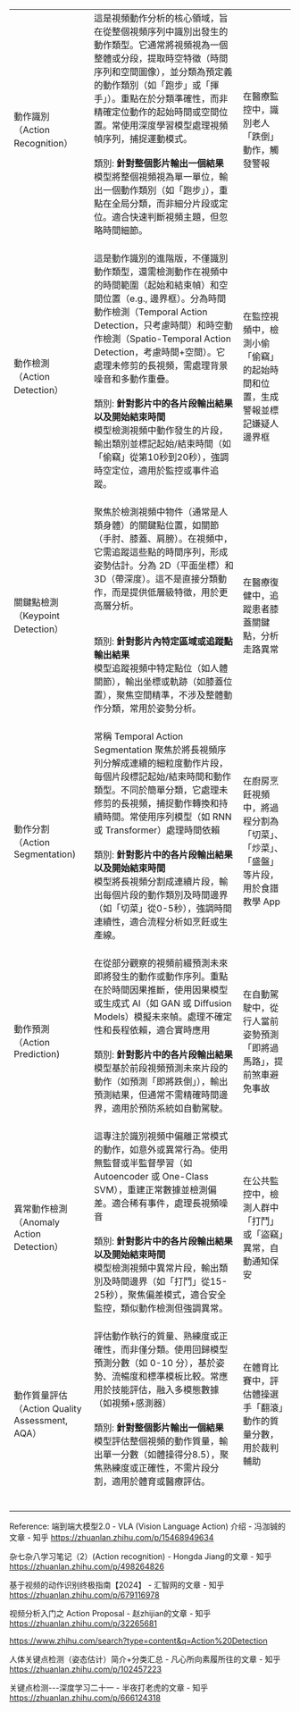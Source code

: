 

|                                        |                                                                                                                                                                                                                                                                                                   |                                             |
| -------------------------------------- | ------------------------------------------------------------------------------------------------------------------------------------------------------------------------------------------------------------------------------------------------------------------------------------------------- | ------------------------------------------- |
| 動作識別<br>（Action Recognition）           | 這是視頻動作分析的核心領域，旨在從整個視頻序列中識別出發生的動作類型。它通常將視頻視為一個整體或分段，提取時空特徵（時間序列和空間圖像），並分類為預定義的動作類別（如「跑步」或「揮手」）。重點在於分類準確性，而非精確定位動作的起始時間或空間位置。常使用深度學習模型處理視頻幀序列，捕捉運動模式。<br><br>類別: **針對整個影片輸出一個結果**<br>模型將整個視頻視為單一單位，輸出一個動作類別（如「跑步」），重點在全局分類，而非細分片段或定位。適合快速判斷視頻主題，但忽略時間細節。<br><br>                                    | 在醫療監控中，識別老人「跌倒」動作，觸發警報                      |
| 動作檢測<br>（Action Detection）             | 這是動作識別的進階版，不僅識別動作類型，還需檢測動作在視頻中的時間範圍（起始和結束幀）和空間位置（e.g., 邊界框）。分為時間動作檢測（Temporal Action Detection，只考慮時間）和時空動作檢測（Spatio-Temporal Action Detection，考慮時間+空間）。它處理未修剪的長視頻，需處理背景噪音和多動作重疊。<br><br>類別: **針對影片中的各片段輸出結果以及開始結束時間**<br>模型檢測視頻中動作發生的片段，輸出類別並標記起始/結束時間（如「偷竊」從第10秒到20秒），強調時空定位，適用於監控或事件追蹤。<br><br> | 在監控視頻中，檢測小偷「偷竊」的起始時間和位置，生成警報並標記嫌疑人邊界框       |
| 關鍵點檢測（Keypoint Detection）              | 聚焦於檢測視頻中物件（通常是人類身體）的關鍵點位置，如關節（手肘、膝蓋、肩膀）。在視頻中，它需追蹤這些點的時間序列，形成姿勢估計。分為 2D（平面坐標）和 3D（帶深度）。這不是直接分類動作，而是提供低層級特徵，用於更高層分析。<br><br><br>類別: **針對影片內特定區域或追蹤點輸出結果**<br>模型追蹤視頻中特定點位（如人體關節），輸出坐標或軌跡（如膝蓋位置），聚焦空間精準，不涉及整體動作分類，常用於姿勢分析。<br><br>                                                                    | 在醫療復健中，追蹤患者膝蓋關鍵點，分析走路異常                     |
| 動作分割<br>（Action Segmentation)          | 常稱 Temporal Action Segmentation 聚焦於將長視頻序列分解成連續的細粒度動作片段，每個片段標記起始/結束時間和動作類型。不同於簡單分類，它處理未修剪的長視頻，捕捉動作轉換和持續時間。常使用序列模型（如 RNN 或 Transformer）處理時間依賴<br><br>類別: **針對影片中的各片段輸出結果以及開始結束時間**<br>模型將長視頻分割成連續片段，輸出每個片段的動作類別及時間邊界（如「切菜」從0-5秒），強調時間連續性，適合流程分析如烹飪或生產線。<br><br>                                     | 在廚房烹飪視頻中，將過程分割為「切菜」、「炒菜」、「盛盤」等片段，用於食譜教學 App |
| 動作預測<br>（Action Prediction)            | 在從部分觀察的視頻前綴預測未來即將發生的動作或動作序列。重點在於時間因果推斷，使用因果模型或生成式 AI（如 GAN 或 Diffusion Models）模擬未來幀。處理不確定性和長程依賴，適合實時應用<br><br>類別: **針對影片中的各片段輸出結果**<br>模型基於前段視頻預測未來片段的動作（如預測「即將跌倒」），輸出預測結果，但通常不需精確時間邊界，適用於預防系統如自動駕駛。<br><br>                                                                                      | 在自動駕駛中，從行人當前姿勢預測「即將過馬路」，提前煞車避免事故            |
| 異常動作檢測（Anomaly Action Detection）       | 這專注於識別視頻中偏離正常模式的動作，如意外或異常行為。使用無監督或半監督學習（如 Autoencoder 或 One-Class SVM），重建正常數據並檢測偏差。適合稀有事件，處理長視頻噪音<br><br>類別: **針對影片中的各片段輸出結果以及開始結束時間**<br>模型檢測視頻中異常片段，輸出類別及時間邊界（如「打鬥」從15-25秒），聚焦偏差模式，適合安全監控，類似動作檢測但強調異常。<br><br>                                                                                  | 在公共監控中，檢測人群中「打鬥」或「盜竊」異常，自動通知保安              |
| 動作質量評估（Action Quality Assessment, AQA） | 評估動作執行的質量、熟練度或正確性，而非僅分類。使用回歸模型預測分數（如 0-10 分），基於姿勢、流暢度和標準模板比較。常應用於技能評估，融入多模態數據（如視頻+感測器）<br><br>類別: **針對整個影片輸出一個結果**<br>模型評估整個視頻的動作質量，輸出單一分數（如體操得分8.5），聚焦熟練度或正確性，不需片段分割，適用於體育或醫療評估。<br><br>                                                                                                         | 在體育比賽中，評估體操選手「翻滾」動作的質量分數，用於裁判輔助             |
|                                        |                                                                                                                                                                                                                                                                                                   |                                             |
|                                        |                                                                                                                                                                                                                                                                                                   |                                             |
|                                        |                                                                                                                                                                                                                                                                                                   |                                             |

Reference:
端到端大模型2.0 - VLA (Vision Language Action) 介绍 - 冯泇铖的文章 - 知乎
https://zhuanlan.zhihu.com/p/15468949634

杂七杂八学习笔记（2）(Action recognition) - Hongda Jiang的文章 - 知乎
https://zhuanlan.zhihu.com/p/498264826

基于视频的动作识别终极指南【2024】 - 汇智网的文章 - 知乎
https://zhuanlan.zhihu.com/p/679116978

视频分析入门之 Action Proposal - 赵zhijian的文章 - 知乎
https://zhuanlan.zhihu.com/p/32265681

https://www.zhihu.com/search?type=content&q=Action%20Detection

人体关键点检测（姿态估计）简介+分类汇总 - 凡心所向素履所往的文章 - 知乎
https://zhuanlan.zhihu.com/p/102457223

关键点检测---深度学习二十一 - 半夜打老虎的文章 - 知乎
https://zhuanlan.zhihu.com/p/666124318